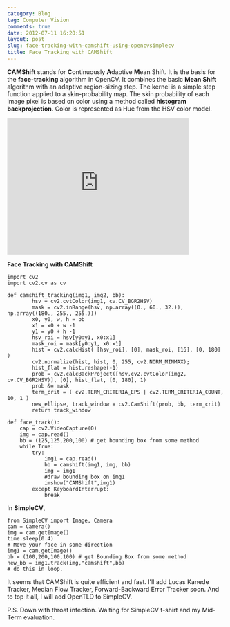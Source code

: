 ```yaml
---
category: Blog
tag: Computer Vision
comments: true
date: 2012-07-11 16:20:51
layout: post
slug: face-tracking-with-camshift-using-opencvsimplecv
title: Face Tracking with CAMShift
---
```


**CAMShift** stands for **C**ontinuously **A**daptive **M**ean Shift. It is the basis for the **face-tracking** algorithm in OpenCV. It combines the basic **Mean Shift** algorithm with an adaptive region-sizing step. The kernel is a simple step function applied to a skin-probability map. The skin probability of each image pixel is based on color using a method called **histogram backprojection**. Color is represented as Hue from the HSV color model.

<iframe width="420" height="315" src="http://www.youtube.com/embed/QnwT9QQPQow" frameborder="0" allowfullscreen></iframe>

**Face Tracking with CAMShift**
    
    import cv2
    import cv2.cv as cv
    
    def camshift_tracking(img1, img2, bb):
            hsv = cv2.cvtColor(img1, cv.CV_BGR2HSV)
            mask = cv2.inRange(hsv, np.array((0., 60., 32.)), np.array((180., 255., 255.)))
            x0, y0, w, h = bb
            x1 = x0 + w -1
            y1 = y0 + h -1
            hsv_roi = hsv[y0:y1, x0:x1]
            mask_roi = mask[y0:y1, x0:x1]
            hist = cv2.calcHist( [hsv_roi], [0], mask_roi, [16], [0, 180] )
            cv2.normalize(hist, hist, 0, 255, cv2.NORM_MINMAX);
            hist_flat = hist.reshape(-1)
            prob = cv2.calcBackProject([hsv,cv2.cvtColor(img2, cv.CV_BGR2HSV)], [0], hist_flat, [0, 180], 1)
            prob &= mask
            term_crit = ( cv2.TERM_CRITERIA_EPS | cv2.TERM_CRITERIA_COUNT, 10, 1 )
            new_ellipse, track_window = cv2.CamShift(prob, bb, term_crit)
            return track_window
    
    def face_track():
        cap = cv2.VideoCapture(0)
        img = cap.read()
        bb = (125,125,200,100) # get bounding box from some method
        while True:
            try:
                img1 = cap.read()
                bb = camshift(img1, img, bb)
                img = img1
                #draw bounding box on img1
                imshow("CAMShift",img1)
            except KeyboardInterrupt:
                break




In **SimpleCV**,
    
    from SimpleCV import Image, Camera
    cam = Camera()
    img = cam.getImage()
    time.sleep(0.4)
    # Move your face in some direction
    img1 = cam.getImage()
    bb = (100,200,100,100) # get Bounding Box from some method
    new_bb = img1.track(img,"camshift",bb)
    # do this in loop.

It seems that CAMShift is quite efficient and fast. I'll add Lucas Kanede Tracker, Median Flow Tracker, Forward-Backward Error Tracker soon. And to top it all, I will add OpenTLD to SimpleCV.

P.S. Down with throat infection. Waiting for SimpleCV t-shirt and my Mid-Term evaluation.
